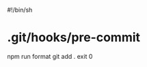 <!-- pre-commit file (without extension) -->

#!/bin/sh

# .git/hooks/pre-commit

npm run format
git add .
exit 0
